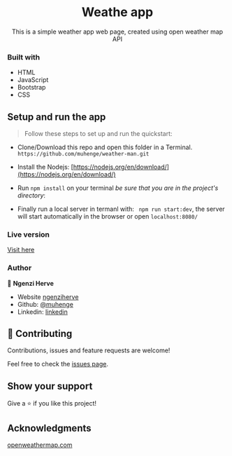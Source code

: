  <h1 align="center">Weathe app</h1>

  <p align="center">
    This is a simple weather app web page, created using open weather map API
  </p>

### Built with

- HTML
- JavaScript
- Bootstrap
- CSS

## Setup and run the app

> Follow these steps to set up and run the quickstart:
  - Clone/Download this repo and open this folder in a Terminal.
    `https://github.com/muhenge/weather-man.git`
  - Install the Nodejs:
  [https://nodejs.org/en/download/](https://nodejs.org/en/download/)

  - Run `npm install` on your terminal *be sure that you are in the project's directory*:
  - Finally run a local server in termanl with: ` npm run start:dev`, the server will start automatically in the browser or open `localhost:8080/`
### Live version

[Visit here](https://weathermann.netlify.app/)
### Author

👤 **Ngenzi Herve**

- Website [ngenziherve](https://ngenziherve.me/)
- Github: [@muhenge](https://github.com/muhenge)
- Linkedin: [linkedin](https://www.linkedin.com/in/mugunga-herve-a62a0ab9/)

## 🤝 Contributing

Contributions, issues and feature requests are welcome!

Feel free to check the [issues page](https://github.com/muhenge/weather-man/issues).

## Show your support

Give a ⭐️ if you like this project!

## Acknowledgments

[openweathermap.com](https://openweathermap.org/)